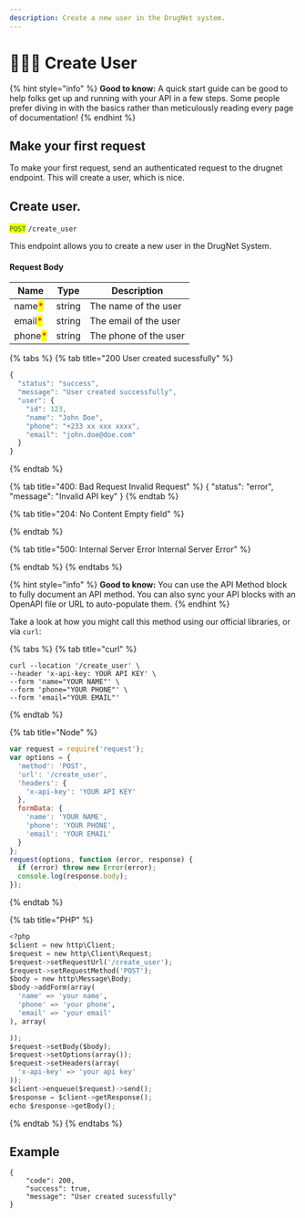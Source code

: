 ```yaml
---
description: Create a new user in the DrugNet system.
---
```


# 🧑‍🤝‍🧑 Create User

{% hint style="info" %}
**Good to know:** A quick start guide can be good to help folks get up and running with your API in a few steps. Some people prefer diving in with the basics rather than meticulously reading every page of documentation!
{% endhint %}

## Make your first request

To make your first request, send an authenticated request to the drugnet endpoint. This will create a user, which is nice.

## Create user.

<mark style="color:green;">`POST`</mark> `/create_user`

This endpoint allows you to create a new user in the DrugNet System.

#### Request Body

| Name                                    | Type   | Description           |
| --------------------------------------- | ------ | --------------------- |
| name<mark style="color:red;">\*</mark>  | string | The name of the user  |
| email<mark style="color:red;">\*</mark> | string | The email of the user |
| phone<mark style="color:red;">\*</mark> | string | The phone of the user |

{% tabs %}
{% tab title="200 User created sucessfully" %}
```javascript
{
  "status": "success",
  "message": "User created successfully",
  "user": {
    "id": 123,
    "name": "John Doe",
    "phone": "+233 xx xxx xxxx",
    "email": "john.doe@doe.com"
  }
}

```
{% endtab %}

{% tab title="400: Bad Request Invalid Request" %}
{ "status": "error", "message": "Invalid API key" }
{% endtab %}

{% tab title="204: No Content Empty field" %}

{% endtab %}

{% tab title="500: Internal Server Error Internal Server Error" %}

{% endtab %}
{% endtabs %}

{% hint style="info" %}
**Good to know:** You can use the API Method block to fully document an API method. You can also sync your API blocks with an OpenAPI file or URL to auto-populate them.
{% endhint %}

Take a look at how you might call this method using our official libraries, or via `curl`:

{% tabs %}
{% tab title="curl" %}
```
curl --location '/create_user' \
--header 'x-api-key: YOUR API KEY' \
--form 'name="YOUR NAME"' \
--form 'phone="YOUR PHONE"' \
--form 'email="YOUR EMAIL"' 
```
{% endtab %}

{% tab title="Node" %}
```javascript
var request = require('request');
var options = {
  'method': 'POST',
  'url': '/create_user',
  'headers': {
    'x-api-key': 'YOUR API KEY'
  },
  formData: {
    'name': 'YOUR NAME',
    'phone': 'YOUR PHONE',
    'email': 'YOUR EMAIL'
  }
};
request(options, function (error, response) {
  if (error) throw new Error(error);
  console.log(response.body);
});


```
{% endtab %}

{% tab title="PHP" %}
```python
<?php
$client = new http\Client;
$request = new http\Client\Request;
$request->setRequestUrl('/create_user');
$request->setRequestMethod('POST');
$body = new http\Message\Body;
$body->addForm(array(
  'name' => 'your name',
  'phone' => 'your phone',
  'email' => 'your email'
), array(

));
$request->setBody($body);
$request->setOptions(array());
$request->setHeaders(array(
  'x-api-key' => 'your api key'
));
$client->enqueue($request)->send();
$response = $client->getResponse();
echo $response->getBody();


```
{% endtab %}
{% endtabs %}



## Example

```
{
    "code": 200,
    "success": true,
    "message": "User created sucessfully"
}
```
